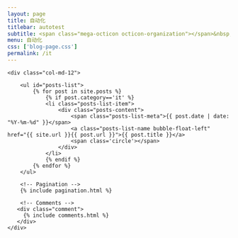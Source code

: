 ```yaml
---
layout: page
title: 自动化
titlebar: autotest
subtitle: <span class="mega-octicon octicon-organization"></span>&nbsp;&nbsp; 自动化测试
menu: 自动化
css: ['blog-page.css']
permalink: /it
---
```


<div class="row">

    <div class="col-md-12">

        <ul id="posts-list">
            {% for post in site.posts %}
                {% if post.category=='it' %}
                <li class="posts-list-item">
                    <div class="posts-content">
                        <span class="posts-list-meta">{{ post.date | date: "%Y-%m-%d" }}</span>
                        <a class="posts-list-name bubble-float-left" href="{{ site.url }}{{ post.url }}">{{ post.title }}</a>
                        <span class='circle'></span>
                    </div>
                </li>
                {% endif %}
            {% endfor %}
        </ul> 

        <!-- Pagination -->
        {% include pagination.html %}

        <!-- Comments -->
       <div class="comment">
         {% include comments.html %}
       </div>
    </div>

</div>
<script>
    $(document).ready(function(){

        // Enable bootstrap tooltip
        $("body").tooltip({ selector: '[data-toggle=tooltip]' });

    });
</script>
